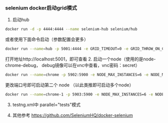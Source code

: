 ### selenium docker启动grid模式
1. 启动hub
```bash
docker run -d -p 4444:4444 --name selenium-hub selenium/hub
```
或者使用下面命令启动（参数配置会更多）
```bash
docker run --name=hub -p 5001:4444 -e GRID_TIMEOUT=0 -e GRID_THROW_ON_CAPABILITY_NOT_PRESENT=true -e GRID_NEW_SESSION_WAIT_TIMEOUT=-1 -e GRID_BROWSER_TIMEOUT=15000 -e GRID_TIMEOUT=30000 -e GRID_CLEAN_UP_CYCLE=30000 -d selenium/hub:3.7.1-beryllium
```
打开地址http://localhost:5001，即可查看
2. 启动一个node（使用的是node-chrome-debug， debug镜像可以在vnc中查看，vnc密码：secret）
```bash
docker run --name=chrome -p 5902:5900 -e NODE_MAX_INSTANCES=6 -e NODE_MAX_SESSION=6 -e NODE_REGISTER_CYCLE=5000 -e DBUS_SESSION_BUS_ADDRESS=/dev/null -v /dev/shm:/dev/shm --link hub -d selenium/node-chrome-debug
```

更改端口号即可启动第二个 node （以此类推即可启动多个node）
```bash
docker run --name=chrome-1 -p 5903:5900 -e NODE_MAX_INSTANCES=6 -e NODE_MAX_SESSION=6 -e NODE_REGISTER_CYCLE=5000 -e DBUS_SESSION_BUS_ADDRESS=/dev/null -v /dev/shm:/dev/shm --link hub -d selenium/node-chrome-debug

```
3. testng.xml中 parallel="tests"模式

4. 其他参考 https://github.com/SeleniumHQ/docker-selenium
